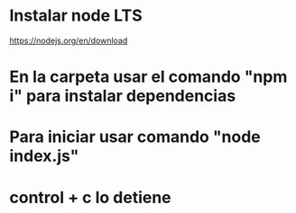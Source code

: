 # Instalar node LTS

https://nodejs.org/en/download


# En la carpeta usar el comando "npm i" para instalar dependencias

# Para iniciar usar comando "node index.js"

# control + c  lo detiene